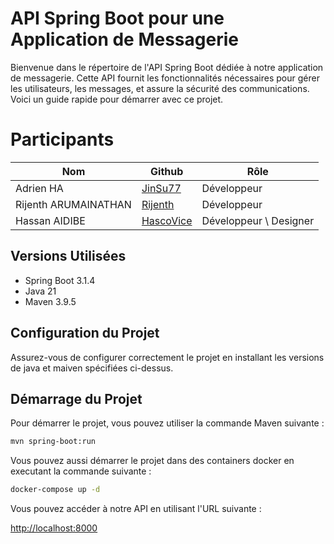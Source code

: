 # API Spring Boot pour une Application de Messagerie

Bienvenue dans le répertoire de l'API Spring Boot dédiée à notre application de messagerie. Cette API fournit les fonctionnalités nécessaires pour gérer les utilisateurs, les messages, et assure la sécurité des communications. Voici un guide rapide pour démarrer avec ce projet.

# Participants

| Nom               | Github                     | Rôle            |
|-------------------|---------------------------|-----------------|
| Adrien HA         | [JinSu77](https://github.com/JinSu77) | Développeur |
| Rijenth ARUMAINATHAN        | [Rijenth](https://github.com/Rijenth)  | Développeur |
| Hassan AIDIBE     | [HascoVice](https://github.com/HascoVice/) | Développeur \ Designer |

## Versions Utilisées

- Spring Boot 3.1.4
- Java 21
- Maven 3.9.5

## Configuration du Projet

Assurez-vous de configurer correctement le projet en installant les versions de java et maiven spécifiées ci-dessus.

## Démarrage du Projet

Pour démarrer le projet, vous pouvez utiliser la commande Maven suivante :

```bash
mvn spring-boot:run
```

Vous pouvez aussi démarrer le projet dans des containers docker en executant la commande suivante : 
```bash
docker-compose up -d
```

Vous pouvez accéder à notre API en utilisant l'URL suivante :

[http://localhost:8000](http://localhost:8000)
